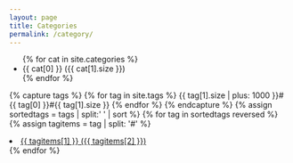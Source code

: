 ```yaml
---
layout: page
title: Categories
permalink: /category/
---
```




<ul>
{% for cat in site.categories %}
    <li>{{ cat[0] }} ({{ cat[1].size }})</li>
{% endfor %}
</ul>

{% capture tags %}
  {% for tag in site.tags %}
    {{ tag[1].size | plus: 1000 }}#{{ tag[0] }}#{{ tag[1].size }}
  {% endfor %}
{% endcapture %}
{% assign sortedtags = tags | split:' ' | sort %}
{% for tag in sortedtags reversed %}
    {% assign tagitems = tag | split: '#' %}
    <li><a href="/tags/#{{ tagitems[1] }}">{{ tagitems[1] }} ({{ tagitems[2] }})</a></li>
{% endfor %}